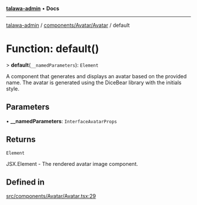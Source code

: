 [**talawa-admin**](../../../../README.md) • **Docs**

***

[talawa-admin](../../../../modules.md) / [components/Avatar/Avatar](../README.md) / default

# Function: default()

\> **default**(`__namedParameters`): `Element`

A component that generates and displays an avatar based on the provided name.
The avatar is generated using the DiceBear library with the initials style.

## Parameters

• **\_\_namedParameters**: `InterfaceAvatarProps`

## Returns

`Element`

JSX.Element - The rendered avatar image component.

## Defined in

[src/components/Avatar/Avatar.tsx:29](https://github.com/PalisadoesFoundation/talawa-admin/blob/b465221425f3dcc638f77fbf5f1ccedb8e0dd082/src/components/Avatar/Avatar.tsx#L29)
